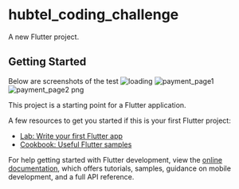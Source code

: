 # hubtel_coding_challenge

A new Flutter project.

## Getting Started
Below are screenshots of the test
![loading](https://github.com/user-attachments/assets/26baa3c6-684a-4c5e-a743-c8eca03c5805)
![payment_page1](https://github.com/user-attachments/assets/07548895-cafc-478b-91af-dacf1923a91d)
![payment_page2 png](https://github.com/user-attachments/assets/b6c9d4a4-c699-46a3-9f42-8e74ccda1224)


This project is a starting point for a Flutter application.

A few resources to get you started if this is your first Flutter project:

- [Lab: Write your first Flutter app](https://docs.flutter.dev/get-started/codelab)
- [Cookbook: Useful Flutter samples](https://docs.flutter.dev/cookbook)

For help getting started with Flutter development, view the
[online documentation](https://docs.flutter.dev/), which offers tutorials,
samples, guidance on mobile development, and a full API reference.

